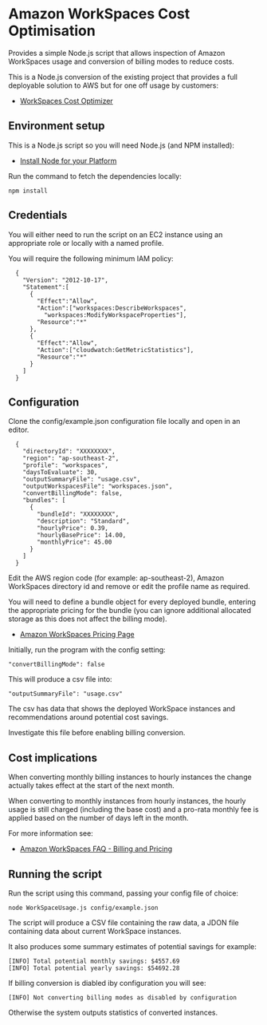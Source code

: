# Amazon WorkSpaces Cost Optimisation

Provides a simple Node.js script that allows inspection of Amazon WorkSpaces usage and conversion of billing modes to reduce costs.

This is a Node.js conversion of the existing project that provides a full deployable solution to AWS but for one off usage by customers:

- [WorkSpaces Cost Optimizer](https://docs.aws.amazon.com/solutions/latest/workspaces-cost-optimizer/welcome.html)

## Environment setup

This is a Node.js script so you will need Node.js (and NPM installed):

- [Install Node for your Platform](https://nodejs.org/en/download/)

Run the command to fetch the dependencies locally:

	npm install

## Credentials

You will either need to run the script on an EC2 instance using an appropriate role or locally with a named profile.

You will require the following minimum IAM policy:

	  {
	    "Version": "2012-10-17",
	    "Statement":[
	      {
	        "Effect":"Allow",
	        "Action":["workspaces:DescribeWorkspaces",
	          "workspaces:ModifyWorkspaceProperties"],
	        "Resource":"*"
	      },
	      {
	        "Effect":"Allow",
	        "Action":["cloudwatch:GetMetricStatistics"],
	        "Resource":"*"
	      }
	    ]
	  }
 
## Configuration

Clone the config/example.json configuration file locally and open in an editor.

	  {
	    "directoryId": "XXXXXXXX",
	    "region": "ap-southeast-2",
	    "profile": "workspaces",
	    "daysToEvaluate": 30,
	    "outputSummaryFile": "usage.csv",
	    "outputWorkspacesFile": "workspaces.json",
	    "convertBillingMode": false,
	    "bundles": [
	      {
	        "bundleId": "XXXXXXXX",
	        "description": "Standard",
	        "hourlyPrice": 0.39,
	        "hourlyBasePrice": 14.00,
	        "monthlyPrice": 45.00
	      }    
	    ]
	  }
  
Edit the AWS region code (for example: ap-southeast-2), Amazon WorkSpaces directory id and remove or edit the profile name as required.  

You will need to define a bundle object for every deployed bundle, entering the appropriate pricing for the bundle (you can ignore additional allocated storage as this does not affect the billing mode).

- [Amazon WorkSpaces Pricing Page](https://aws.amazon.com/workspaces/pricing/)

Initially, run the program with the config setting:

	"convertBillingMode": false

This will produce a csv file into:

	"outputSummaryFile": "usage.csv"
  
The csv has data that shows the deployed WorkSpace instances and recommendations around potential cost savings.

Investigate this file before enabling billing conversion.

## Cost implications

When converting monthly billing instances to hourly instances the change actually takes effect at the start of the next month.

When converting to monthly instances from hourly instances, the hourly usage is still charged (including the base cost) and a pro-rata monthly fee is applied based on the number of days left in the month.

For more information see:

- [Amazon WorkSpaces FAQ - Billing and Pricing](https://aws.amazon.com/workspaces/faqs/#Billing_and_Pricing)

## Running the script

Run the script using this command, passing your config file of choice:

	node WorkSpaceUsage.js config/example.json

The script will produce a CSV file containing the raw data, a JDON file containing data about current WorkSpace instances.

It also produces some summary estimates of potential savings for example:

	[INFO] Total potential monthly savings: $4557.69
	[INFO] Total potential yearly savings: $54692.28
  
If billing conversion is diabled iby configuration you will see:

	[INFO] Not converting billing modes as disabled by configuration
  
Otherwise the system outputs statistics of converted instances.